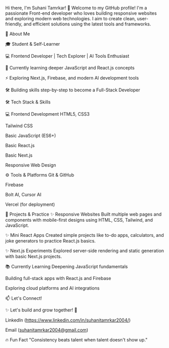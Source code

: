Hi there, I'm Suhani Tamrkar! 👋
Welcome to my GitHub profile!
I'm a passionate Front-end developer who loves building responsive websites and exploring modern web technologies.
I aim to create clean, user-friendly, and efficient solutions using the latest tools and frameworks.



🚀 About Me


🎓 Student & Self-Learner


💻 Frontend Developer | Tech Explorer | AI Tools Enthusiast


🌱 Currently learning deeper JavaScript and React.js concepts


⚡ Exploring Next.js, Firebase, and modern AI development tools


🛠️ Building skills step-by-step to become a Full-Stack Developer

🛠️ Tech Stack & Skills


💻 Frontend Development
HTML5, CSS3

Tailwind CSS

Basic JavaScript (ES6+)

Basic React.js

Basic Next.js

Responsive Web Design

⚙️ Tools & Platforms
Git & GitHub

Firebase

Bolt AI, Cursor AI

Vercel (for deployment)

📱 Projects & Practice
✨ Responsive Websites
Built multiple web pages and components with mobile-first designs using HTML, CSS, Tailwind, and JavaScript.

✨ Mini React Apps
Created simple projects like to-do apps, calculators, and joke generators to practice React.js basics.

✨ Next.js Experiments
Explored server-side rendering and static generation with basic Next.js projects.

📚 Currently Learning
Deepening JavaScript fundamentals

Building full-stack apps with React.js and Firebase

Exploring cloud platforms and AI integrations

📫 Let's Connect!


✨ Let's build and grow together! 🚀


LinkedIn (https://www.linkedin.com/in/suhanitamrkar2004/)

Email (suhanitamrkar2004@gmail.com)

🔥 Fun Fact
"Consistency beats talent when talent doesn't show up."




